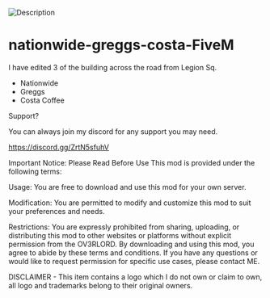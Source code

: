 ![Description](https://i.ibb.co/s69ztcd/Screenshot-2024-03-24-214700.png)


# nationwide-greggs-costa-FiveM
I have edited 3 of the building across the road from Legion Sq. 

- Nationwide
- Greggs
- Costa Coffee

Support?

You can always join my discord for any support you may need.

https://discord.gg/ZrtN5sfuhV

Important Notice: Please Read Before Use This mod is provided under the following terms:

Usage: You are free to download and use this mod for your own server.

Modification: You are permitted to modify and customize this mod to suit your preferences and needs.

Restrictions: You are expressly prohibited from sharing, uploading, or distributing this mod to other websites or platforms without explicit permission from the OV3RLORD. By downloading and using this mod, you agree to abide by these terms and conditions. If you have any questions or would like to request permission for specific use cases, please contact ME.

DISCLAIMER - This item contains a logo which I do not own or claim to own, all logo and trademarks belong to their original owners.

